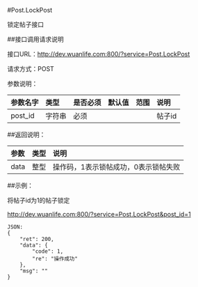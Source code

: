 #Post.LockPost

锁定帖子接口

##接口调用请求说明

接口URL：http://dev.wuanlife.com:800/?service=Post.LockPost

请求方式：POST

参数说明：

|参数名字    |类型   |是否必须    |默认值    |范围        |说明|
|:--|:--|:--|:--|:--|:--|
|post_id    |字符串   |必须         |      |             |帖子id|

##返回说明：

|参数        |类型   |说明|
|:--|:--|:--|
|data            |整型   |操作码，1表示锁帖成功，0表示锁帖失败|

##示例：

将帖子id为1的帖子锁定

http://dev.wuanlife.com:800/?service=Post.LockPost&post_id=1

    JSON:
    {
        "ret": 200,
        "data": {
            "code": 1,
            "re": "操作成功"
        },
        "msg": ""
    }
